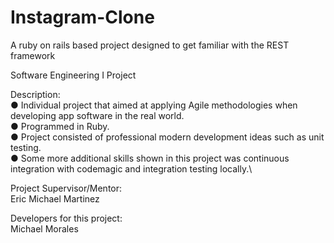 # Instagram-Clone
A ruby on rails based project designed to get familiar with the REST framework

Software Engineering I Project

Description:\
● Individual project that aimed at applying Agile methodologies when developing app software in the real world.\
● Programmed in Ruby.\
● Project consisted of professional modern development ideas such as unit testing.\
● Some more additional skills shown in this project was continuous integration with codemagic and integration testing locally.\

Project Supervisor/Mentor:\
Eric Michael Martinez

Developers for this project:\
Michael Morales

